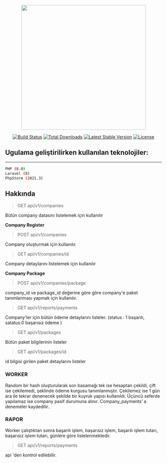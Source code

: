 <p align="center"><a href="https://laravel.com" target="_blank"><img src="https://raw.githubusercontent.com/laravel/art/master/logo-lockup/5%20SVG/2%20CMYK/1%20Full%20Color/laravel-logolockup-cmyk-red.svg" width="400"></a></p>  
  
<p align="center">  
<a href="https://travis-ci.org/laravel/framework"><img src="https://travis-ci.org/laravel/framework.svg" alt="Build Status"></a>  
<a href="https://packagist.org/packages/laravel/framework"><img src="https://img.shields.io/packagist/dt/laravel/framework" alt="Total Downloads"></a>  
<a href="https://packagist.org/packages/laravel/framework"><img src="https://img.shields.io/packagist/v/laravel/framework" alt="Latest Stable Version"></a>  
<a href="https://packagist.org/packages/laravel/framework"><img src="https://img.shields.io/packagist/l/laravel/framework" alt="License"></a>  
</p>  

Ugulama geliştirilirken kullanılan teknolojiler:
---
______

```bash
PHP (8.0)
Laravel (8)
PhpStorm (2021.3)
```
  
## Hakkında

>   GET api/v1/companies
  
Bütün company datasını listelemek için kullanılır

**Company Register**
> POST api/v1/companies

  Company oluşturmak için kullanılır.
  
>   GET api/v1/companies/id

  Company detaylarını listelemek için kullanılır
  
  **Company Package**
> POST api/v1/companies/package

company_id ve package_id değerine göre göre company'e paket tanımlanması yapmak için kullanılır.

> GET api/v1/reports/payments

Company'ler için bütün ödeme detaylarını listeler. (status : 1 başarılı, satatus:0 başarısız ödeme ) 

> GET api/v1/packages

Bütün paket bilgilerinin listeler

> GET api/v1/packages/id

id bilgisi girilen paket detaylarını listeler

### WORKER
Random bir hash oluşturularak son basamağı tek ise hesaptan çekildi, çift ise çekilemedi, şeklinde ödeme kurgusu tanımlanmıştır. Çekilemez ise 1 gün ara ile tekrar denenecek şekilde bir kuyruk yapısı kullanıldı. Üçüncü seferde yapılamaz ise company pasif durumuna alınır. Company_payments’ a denemeler kaydedilir..

### RAPOR
Worker çalıştıktan sonra başarılı işlem, başarısız işlem, başarılı işlem tutarı, başarısız işlem tutarı, günlere göre listelenmektedir.

> GET api/v1/reports/payments

api 'den kontrol edilebilir.
